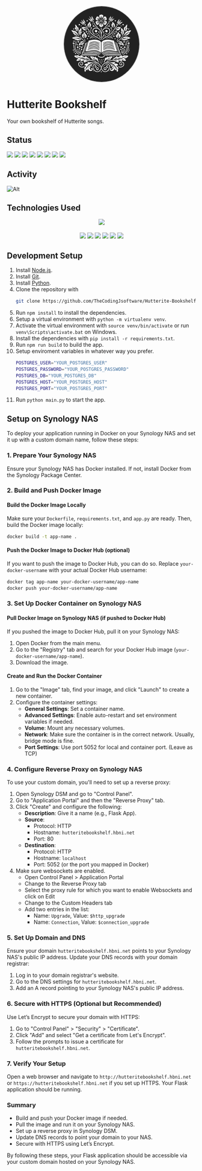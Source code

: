 <p align="center">
    <img src="static/icon.png" style="border-radius: 50%; width: 200px; border: 1px solid gray;"/>
</p>

# Hutterite Bookshelf

Your own bookshelf of Hutterite songs.

## Status

<p align="left">
    <a><img src="https://img.shields.io/github/created-at/TheCodingJsoftware/Hutterite-Bookshelf"/></a>
    <a><img src="https://img.shields.io/github/license/TheCodingJsoftware/Hutterite-Bookshelf"/></a>
    <a><img src="https://img.shields.io/github/repo-size/TheCodingJsoftware/Hutterite-Bookshelf?label=Size"/></a>
    <a><img src="https://img.shields.io/github/commit-activity/m/TheCodingJsoftware/Hutterite-Bookshelf"/></a>
    <a><img src="https://img.shields.io/github/languages/count/TheCodingJsoftware/Hutterite-Bookshelf"></a>
    <a><img src="https://img.shields.io/github/languages/top/TheCodingJsoftware/Hutterite-Bookshelf"></a>
    <a><img src="https://img.shields.io/badge/python-3.12-blue"></a>
    <a><img src="https://img.shields.io/docker/automated/jarebear/hutterite-bookshelf"></a>
</p>

## Activity

![Alt](https://repobeats.axiom.co/api/embed/6c3f53db95af4432c92064ad6878445462a95ab8.svg "Repobeats analytics image")

## Technologies Used

<p align="center">
    <a><img src="https://github.com/tornadoweb/tornado/blob/stable/docs/tornado.png?raw=true"></a>
    <br>
    <br>
    <a><img src="https://img.shields.io/badge/Docker-2496ED?logo=docker&logoColor=fff"></a>
    <a><img src="https://img.shields.io/badge/Postgres-%23316192.svg?logo=postgresql&logoColor=white"></a>
    <a><img src="https://img.shields.io/badge/Python-3776AB?logo=python&logoColor=fff"></a>
    <a><img src="https://img.shields.io/badge/HTML-%23E34F26.svg?logo=html5&logoColor=white"></a>
    <a><img src="https://img.shields.io/badge/CSS-1572B6?logo=css3&logoColor=fff"></a>
    <a><img src="https://img.shields.io/badge/TypeScript-3178C6?logo=typescript&logoColor=fff"></a>
</p>

## Development Setup

1. Install [Node.js](https://nodejs.org/en/download/).
2. Install [Git](https://git-scm.com/downloads).
3. Install [Python](https://www.python.org/downloads/).
4. Clone the repository with
    ```bash
    git clone https://github.com/TheCodingJsoftware/Hutterite-Bookshelf.git
    ```
5. Run `npm install` to install the dependencies.
6. Setup a virtual environment with `python -m virtualenv venv`.
7. Activate the virtual environment with `source venv/bin/activate` or run `venv\Scripts\activate.bat` on Windows.
8. Install the dependencies with `pip install -r requirements.txt`.
9. Run `npm run build` to build the app.
10. Setup enviroment variables in whatever way you prefer.
    ```bash
    POSTGRES_USER="YOUR_POSTGRES_USER"
    POSTGRES_PASSWORD="YOUR_POSTGRES_PASSWORD"
    POSTGRES_DB="YOUR_POSTGRES_DB"
    POSTGRES_HOST="YOUR_POSTGRES_HOST"
    POSTGRES_PORT="YOUR_POSTGRES_PORT"
    ```
11. Run `python main.py` to start the app.


## Setup on Synology NAS

To deploy your application running in Docker on your Synology NAS and set it up with a custom domain name, follow these steps:

### 1. **Prepare Your Synology NAS**

Ensure your Synology NAS has Docker installed. If not, install Docker from the Synology Package Center.

### 2. **Build and Push Docker Image**

#### Build the Docker Image Locally
Make sure your `Dockerfile`, `requirements.txt`, and `app.py` are ready. Then, build the Docker image locally:

```bash
docker build -t app-name .
```

#### Push the Docker Image to Docker Hub (optional)
If you want to push the image to Docker Hub, you can do so. Replace `your-docker-username` with your actual Docker Hub username:

```bash
docker tag app-name your-docker-username/app-name
docker push your-docker-username/app-name
```

### 3. **Set Up Docker Container on Synology NAS**

#### Pull Docker Image on Synology NAS (if pushed to Docker Hub)
If you pushed the image to Docker Hub, pull it on your Synology NAS:

1. Open Docker from the main menu.
2. Go to the "Registry" tab and search for your Docker Hub image (`your-docker-username/app-name`).
3. Download the image.

#### Create and Run the Docker Container
1. Go to the "Image" tab, find your image, and click "Launch" to create a new container.
2. Configure the container settings:
   - **General Settings**: Set a container name.
   - **Advanced Settings**: Enable auto-restart and set environment variables if needed.
   - **Volume**: Mount any necessary volumes.
   - **Network**: Make sure the container is in the correct network. Usually, bridge mode is fine.
   - **Port Settings**: Use port 5052 for local and container port. (Leave as TCP)

### 4. **Configure Reverse Proxy on Synology NAS**

To use your custom domain, you'll need to set up a reverse proxy:

1. Open Synology DSM and go to "Control Panel".
2. Go to "Application Portal" and then the "Reverse Proxy" tab.
3. Click "Create" and configure the following:
   - **Description**: Give it a name (e.g., Flask App).
   - **Source**:
     - Protocol: HTTP
     - Hostname: `hutteritebookshelf.hbni.net`
     - Port: 80
   - **Destination**:
     - Protocol: HTTP
     - Hostname: `localhost`
     - Port: 5052 (or the port you mapped in Docker)
4. Make sure websockets are enabled.
    - Open Control Panel > Application Portal
    - Change to the Reverse Proxy tab
    - Select the proxy rule for which you want to enable Websockets and click on Edit
    - Change to the Custom Headers tab
    - Add two entries in the list:
      - Name: `Upgrade`, Value: `$http_upgrade`
      - Name: `Connection`, Value: `$connection_upgrade`

### 5. **Set Up Domain and DNS**

Ensure your domain `hutteritebookshelf.hbni.net` points to your Synology NAS's public IP address. Update your DNS records with your domain registrar:

1. Log in to your domain registrar's website.
2. Go to the DNS settings for `hutteritebookshelf.hbni.net`.
3. Add an A record pointing to your Synology NAS's public IP address.

### 6. **Secure with HTTPS (Optional but Recommended)**

Use Let’s Encrypt to secure your domain with HTTPS:

1. Go to "Control Panel" > "Security" > "Certificate".
2. Click "Add" and select "Get a certificate from Let's Encrypt".
3. Follow the prompts to issue a certificate for `hutteritebookshelf.hbni.net`.

### 7. **Verify Your Setup**

Open a web browser and navigate to `http://hutteritebookshelf.hbni.net` or `https://hutteritebookshelf.hbni.net` if you set up HTTPS. Your Flask application should be running.

### Summary

- Build and push your Docker image if needed.
- Pull the image and run it on your Synology NAS.
- Set up a reverse proxy in Synology DSM.
- Update DNS records to point your domain to your NAS.
- Secure with HTTPS using Let’s Encrypt.

By following these steps, your Flask application should be accessible via your custom domain hosted on your Synology NAS.